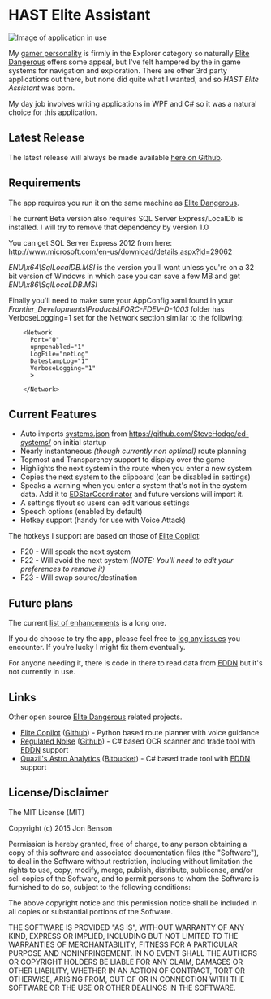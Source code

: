 HAST Elite Assistant
====================

![Image of application in use](http://i.imgur.com/lt6uSUh.png)

My [gamer personality](http://en.wikipedia.org/wiki/Bartle_Test) is firmly in the Explorer category so naturally [Elite Dangerous](https://www.elitedangerous.com/) offers some appeal, but I've felt hampered by the in game systems for navigation and exploration.  There are other 3rd party applications out there, but none did quite what I wanted, and so *HAST Elite Assistant* was born.

My day job involves writing applications in WPF and C# so it was a natural choice for this application.  

Latest Release
--------------
The latest release will always be made available [here on Github](https://github.com/hastarin/HAST-Elite-Assistant/releases).

Requirements
------------
The app requires you run it on the same machine as [Elite Dangerous](https://www.elitedangerous.com/).

The current Beta version also requires SQL Server Express/LocalDb is installed.  I will try to remove that dependency by version 1.0

You can get SQL Server Express 2012 from here:
http://www.microsoft.com/en-us/download/details.aspx?id=29062

*ENU\x64\SqlLocalDB.MSI* is the version you'll want unless you're on a 32 bit version of Windows in which case you can save a few MB and get *ENU\x86\SqlLocaLDB.MSI*

Finally you'll need to make sure your AppConfig.xaml found in your *Frontier_Developments\Products\FORC-FDEV-D-1003* folder has VerboseLogging=1 set for the Network section similar to the following:
```
	<Network
	  Port="0"
      upnpenabled="1"
	  LogFile="netLog"
	  DatestampLog="1"
	  VerboseLogging="1"
	  >

	</Network>
```

Current Features
----------------
* Auto imports [systems.json](https://github.com/SteveHodge/ed-systems/blob/master/systems.json) from https://github.com/SteveHodge/ed-systems/ on initial startup
* Nearly instantaneous *(though currently non optimal)* route planning
* Topmost and Transparency support to display over the game
* Highlights the next system in the route when you enter a new system
* Copies the next system to the clipboard (can be disabled in settings)
* Speaks a warning when you enter a system that's not in the system data.  Add it to [EDStarCoordinator](http://edstarcoordinator.com/) and future versions will import it.
* A settings flyout so users can edit various settings
* Speech options (enabled by default)
* Hotkey support (handy for use with Voice Attack)

The hotkeys I support are based on those of [Elite Copilot](https://github.com/w0nk0/Elite-Copilot):
* F20 - Will speak the next system
* F22 - Will avoid the next system *(NOTE: You'll need to edit your preferences to remove it)*
* F23 - Will swap source/destination

Future plans
------------
The current [list of enhancements](https://github.com/hastarin/HAST.Elite.Dangerous.DataAssistant/issues?q=is%3Aopen+is%3Aissue+label%3Aenhancement) is a long one.

If you do choose to try the app, please feel free to [log any issues](https://github.com/hastarin/HAST.Elite.Dangerous.DataAssistant/issues) you encounter.  If you're lucky I might fix them eventually.

For anyone needing it, there is code in there to read data from [EDDN](https://github.com/jamesremuscat/EDDN/wiki) but it's not currently in use.

Links
-----
Other open source [Elite Dangerous](https://www.elitedangerous.com/) related projects.

* [Elite Copilot](https://www.facebook.com/EliteCopilot) ([Github](https://github.com/w0nk0/Elite-Copilot)) - Python based route planner with voice guidance
* [Regulated Noise](https://forums.frontier.co.uk/showthread.php?t=86908) ([Github](https://github.com/stringandstickytape/RegulatedNoise)) - C# based OCR scanner and trade tool with [EDDN](https://github.com/jamesremuscat/EDDN/wiki) support
* [Quazil's Astro Analytics](https://forums.frontier.co.uk/showthread.php?t=89963) ([Bitbucket](https://bitbucket.org/Quazil/astroanalytics/)) - C# based trade tool with [EDDN](https://github.com/jamesremuscat/EDDN/wiki) support


License/Disclaimer
----------

﻿The MIT License (MIT)

Copyright (c) 2015 Jon Benson

Permission is hereby granted, free of charge, to any person obtaining a copy
of this software and associated documentation files (the "Software"), to deal
in the Software without restriction, including without limitation the rights
to use, copy, modify, merge, publish, distribute, sublicense, and/or sell
copies of the Software, and to permit persons to whom the Software is
furnished to do so, subject to the following conditions:

The above copyright notice and this permission notice shall be included in all
copies or substantial portions of the Software.

THE SOFTWARE IS PROVIDED "AS IS", WITHOUT WARRANTY OF ANY KIND, EXPRESS OR
IMPLIED, INCLUDING BUT NOT LIMITED TO THE WARRANTIES OF MERCHANTABILITY,
FITNESS FOR A PARTICULAR PURPOSE AND NONINFRINGEMENT. IN NO EVENT SHALL THE
AUTHORS OR COPYRIGHT HOLDERS BE LIABLE FOR ANY CLAIM, DAMAGES OR OTHER
LIABILITY, WHETHER IN AN ACTION OF CONTRACT, TORT OR OTHERWISE, ARISING FROM,
OUT OF OR IN CONNECTION WITH THE SOFTWARE OR THE USE OR OTHER DEALINGS IN THE
SOFTWARE.
